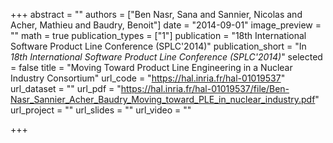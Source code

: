 +++
abstract = ""
authors = ["Ben Nasr, Sana and Sannier, Nicolas and Acher, Mathieu and Baudry, Benoit"]
date = "2014-09-01"
image_preview = ""
math = true
publication_types = ["1"]
publication = "18th International Software Product Line Conference (SPLC'2014)"
publication_short = "In *18th International Software Product Line Conference (SPLC'2014)*"
selected = false
title = "Moving Toward Product Line Engineering in a Nuclear Industry Consortium"
url_code = "https://hal.inria.fr/hal-01019537"
url_dataset = ""
url_pdf = "https://hal.inria.fr/hal-01019537/file/Ben-Nasr_Sannier_Acher_Baudry_Moving_toward_PLE_in_nuclear_industry.pdf"
url_project = ""
url_slides = ""
url_video = ""

+++
